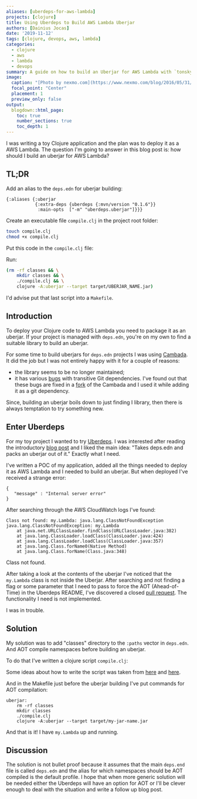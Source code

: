 ```yaml
---
aliases: [uberdeps-for-aws-lambda]
projects: [clojure]
title: Using Uberdeps to Build AWS Lambda Uberjar
authors: [Dainius Jocas]
date: '2019-11-12'
tags: [clojure, devops, aws, lambda]
categories:
  - clojure
  - aws
  - lambda
  - devops
summary: A guide on how to build an Uberjar for AWS Lambda with `tonsky/uberdeps`
image:
  caption: "[Photo by nexmo.com](https://www.nexmo.com/blog/2016/05/31/building-sms-google-sheets-application-aws-lambda-dr)"
  focal_point: "Center"
  placement: 1
  preview_only: false
output:
  blogdown::html_page:
    toc: true
    number_sections: true
    toc_depth: 1
---
```


I was writing a toy Clojure application and the plan was to deploy it as a AWS Lambda. The question I'm going to answer in this blog post is: how should I build an uberjar for AWS Lambda?

## TL;DR

Add an alias to the `deps.edn` for uberjar building:
```
{:aliases {:uberjar
           {:extra-deps {uberdeps {:mvn/version "0.1.6"}}
            :main-opts  ["-m" "uberdeps.uberjar"]}}}
```

Create an executable file `compile.clj` in the project root folder:
```bash
touch compile.clj
chmod +x compile.clj
```

Put this code in the `compile.clj` file:

<script src="https://gist.github.com/dainiusjocas/e9b154d7a1cbdca8558cd7c5d730d5d0.js"></script>

Run:
```bash
(rm -rf classes && \
	mkdir classes && \
	./compile.clj && \
	clojure -A:uberjar --target target/UBERJAR_NAME.jar)
```

I'd advise put that last script into a `Makefile`.

## Introduction

To deploy your Clojure code to AWS Lambda you need to package it as an uberjar. If your project is managed with `deps.edn`, you're on my own to find a suitable library to build an uberjar.

For some time to build uberjars for `deps.edn` projects I was using [Cambada](https://github.com/luchiniatwork/cambada). It did the job but I was not entirely happy with it for a couple of reasons:

- the library seems to be no longer maintained;
- it has various [bugs](https://github.com/luchiniatwork/cambada/issues) with transitive Git dependencies. I've found out that these bugs are fixed in a [fork](https://github.com/xfthhxk/cambada) of the Cambada and I used it while adding it as a git dependency.

Since, building an uberjar boils down to just finding I library, then there is always temptation to try something new.

## Enter Uberdeps

For my toy project I wanted to try [Uberdeps](https://github.com/tonsky/uberdeps). I was interested after reading the introductory [blog post](https://tonsky.me/blog/uberdeps/) and I liked the main idea: "Takes deps.edn and packs an uberjar out of it." Exactly what I need.

I've written a POC of my application, added all the things needed to deploy it as AWS Lambda and I needed to build an uberjar. But when deployed I've received a strange error:

```
{
   "message" : "Internal server error"
}
```

After searching through the AWS CloudWatch logs I've found:
```
Class not found: my.Lambda: java.lang.ClassNotFoundException
java.lang.ClassNotFoundException: my.Lambda
	at java.net.URLClassLoader.findClass(URLClassLoader.java:382)
	at java.lang.ClassLoader.loadClass(ClassLoader.java:424)
	at java.lang.ClassLoader.loadClass(ClassLoader.java:357)
	at java.lang.Class.forName0(Native Method)
	at java.lang.Class.forName(Class.java:348)
```
Class not found.

After taking a look at the contents of the uberjar I've noticed that the `my.Lambda` class is not inside the Uberjar. After searching and not finding a flag or some parameter that I need to pass to force the AOT (Ahead-of-Time) in the Uberdeps README, I've discovered a closed [pull request](https://github.com/tonsky/uberdeps/pull/11). The functionality I need is not implemented.

I was in trouble.

## Solution

My solution was to add "classes" directory to the `:paths` vector in `deps.edn`. And AOT compile namespaces before building an uberjar.

To do that I've written a clojure script `compile.clj`:
<script src="https://gist.github.com/dainiusjocas/e9b154d7a1cbdca8558cd7c5d730d5d0.js"></script>

Some ideas about how to write the script was taken from [here](https://www.reddit.com/r/Clojure/comments/8ltsrs/standalone_script_with_clj_including_dependencies/) and [here](https://github.com/tonsky/datascript/blob/master/release.clj).

And in the Makefile just before the uberjar building I've put commands for AOT compilation:
```
uberjar:
	rm -rf classes
	mkdir classes
	./compile.clj
	clojure -A:uberjar --target target/my-jar-name.jar
```

And that is it! I have `my.Lambda` up and running.

## Discussion

The solution is not bullet proof because it assumes that the main `deps.end` file is called `deps.edn` and the alias for which namespaces should be AOT compiled is the default profile. I hope that when more generic solution will be needed either the Uberdeps will have an option for AOT or I'll be clever enough to deal with the situation and write a follow up blog post.
